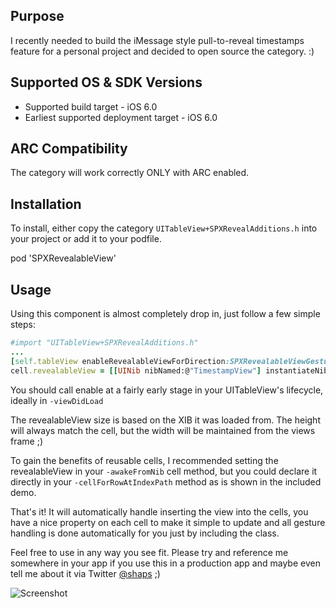 Purpose
--------------

I recently needed to build the iMessage style pull-to-reveal timestamps feature for a personal project and decided to open source the category. :)


Supported OS & SDK Versions
-----------------------------

* Supported build target - iOS 6.0
* Earliest supported deployment target - iOS 6.0


ARC Compatibility
------------------

The category will work correctly ONLY with ARC enabled.


Installation
--------------

To install, either copy the category `UITableView+SPXRevealAdditions.h` into your project or add it to your podfile.

pod 'SPXRevealableView'


Usage
-------

Using this component is almost completely drop in, just follow a few simple steps:

```ruby
#import "UITableView+SPXRevealAdditions.h"
...
[self.tableView enableRevealableViewForDirection:SPXRevealableViewGestureDirectionLeft];
cell.revealableView = [[UINib nibNamed:@"TimestampView"] instantiateNibWithOwner:nil bundle:nil].firstObject;
```
		
You should call enable at a fairly early stage in your UITableView's lifecycle, ideally in `-viewDidLoad`

The revealableView size is based on the XIB it was loaded from. The height will always match the cell, but the width will be maintained from the views frame ;)

To gain the benefits of reusable cells, I recommended setting the revealableView in your `-awakeFromNib` cell method, but you could declare it directly in your `-cellForRowAtIndexPath` method as is shown in the included demo.

That's it! It will automatically handle inserting the view into the cells, you have a nice property on each cell to make it simple to update and all gesture handling is done automatically for you just by including the class.


Feel free to use in any way you see fit. Please try and reference me somewhere in your app if you use this in a production app and maybe even tell me about it via Twitter [@shaps](http://twitter.com/shaps) ;)


![Screenshot](http://shaps.me/downloads/iMessageStyleReveal.jpg)
